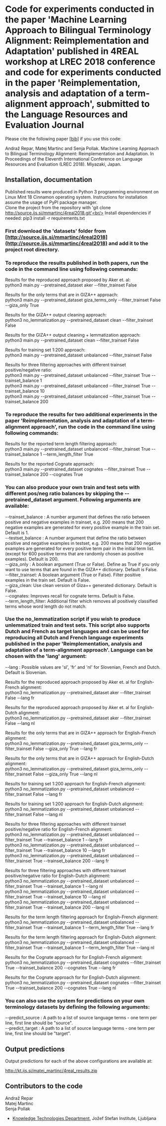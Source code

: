 # Code for experiments conducted in the paper 'Machine Learning Approach to Bilingual Terminology Alignment: Reimplementation and Adaptation' published in 4REAL workshop at LREC 2018 conference and code for experiments conducted in the paper 'Reimplementation, analysis and adaptation of a term-alignment approach', submitted to the Language Resources and Evaluation Journal #

Please cite the following paper [[bib](http://source.ijs.si/mmartinc/4real2018/blob/master/bibtex.js)] if you use this code:

Andraž Repar, Matej Martinc and Senja Pollak. Machine Learning Approach to Bilingual Terminology Alignment: Reimplementation and Adaptation. In Proceedings of the Eleventh International Conference on Language Resources and Evaluation (LREC 2018). Miyazaki, Japan.


## Installation, documentation ##

Published results were produced in Python 3 programming environment on Linux Mint 18 Cinnamon operating system. Instructions for installation assume the usage of PyPI package manager.<br/>
Clone the project from the repository with 'git clone http://source.ijs.si/mmartinc/4real2018.git'<br/>
Install dependencies if needed: pip3 install -r requirements.txt

### First download the 'datasets' folder from [http://source.ijs.si/mmartinc/4real2018](http://source.ijs.si/mmartinc/4real2018) and add it to the project root directory. ###

### To reproduce the results published in both papers, run the code in the command line using following commands: ###



Results for the reproduced approach proposed by Aker et. al:<br/>
python3 main.py --pretrained_dataset aker --filter_trainset False

Results for the only terms that are in GIZA++ approach:<br/>
python3 main.py --pretrained_dataset giza_terms_only --filter_trainset False --giza_only True

Results for the GIZA++ output cleaning approach:<br/>
python3 no_lemmatization.py --pretrained_dataset clean --filter_trainset False

Results for the GIZA++ output cleaning + lemmatization approach:<br/>
python3 main.py --pretrained_dataset clean --filter_trainset False

Results for training set 1:200 approach:<br/>
python3 main.py --pretrained_dataset unbalanced --filter_trainset False

Results for three filtering approaches with different trainset positive/negative ratio:<br/>
python3 main.py --pretrained_dataset unbalanced --filter_trainset True --trainset_balance 1<br/>
python3 main.py --pretrained_dataset unbalanced --filter_trainset True --trainset_balance 10<br/>
python3 main.py --pretrained_dataset unbalanced --filter_trainset True --trainset_balance 200

### To reproduce the results for two additional experiments in the paper 'Reimplementation, analysis and adaptation of a term-alignment approach',  run the code in the command line using following commands: ###

Results for the reported term length filtering approach:<br/>
python3 main.py --pretrained_dataset unbalanced --filter_trainset True --trainset_balance 1 --term_length_filter True

Results for the reported Cognate approach:<br/>
python3 main.py --pretrained_dataset cognates --filter_trainset True --trainset_balance 200 --cognates True



### You can also produce your own train and test sets with different pos/neg ratio balances by skipping the --pretrained_dataset argument. Following arguments are available: ###

--trainset_balance : A number argument that defines the ratio between positive and negative examples in trainset, e.g. 200 means that 200 negative examples are generated for every positive example in the train set. Default is 1.<br/>
--testset_balance : A number argument that define the ratio between positive and negative examples in testset, e.g. 200 means that 200 negative examples are generated for every positive term pair in the initial term list.<br/>
                   (except for 600 positive terms that are randomly chosen as positive examples). Default is 200.<br/>
--giza_only : A boolean argument (True or False). Define as True if you only want to use terms that are found in the GIZA++ dictionary. Default is False.<br/>
--filter_trainset: A boolean argument (True or False). Filter positive examples in the train set. Default is False.<br/>
--giza_clean: Use clean version of Giza++ generated dictionary. Default is False.<br/>
--cognates: Improves recall for cognate terms. Default is False.<br/>
--term_length_filter: Additional filter which removes all positively classified terms whose word length do not match.<br/>


### Use the no_lemmatization script if you wish to produce unlemmatized train and test sets. This script also supports Dutch and French as target languages and can be used for reproducing all Dutch and French language experiments published in the paper 'Reimplementation, analysis and adaptation of a term-alignment approach'. Language can be chosen with the 'lang' argument: ###
--lang : Possible values are 'sl', 'fr' and 'nl' for Slovenian, French and Dutch. Default is Slovenian.

Results for the reproduced approach proposed by Aker et. al for English-French alignment:<br/>
python3 no_lemmatization.py --pretrained_dataset aker --filter_trainset False --lang fr

Results for the reproduced approach proposed by Aker et. al for English-Dutch alignment:<br/>
python3 no_lemmatization.py --pretrained_dataset aker --filter_trainset False --lang nl

Results for the only terms that are in GIZA++ approach for English-French alignment:<br/>
python3 no_lemmatization.py --pretrained_dataset giza_terms_only --filter_trainset False --giza_only True --lang fr

Results for the only terms that are in GIZA++ approach for English-Dutch alignment:<br/>
python3 no_lemmatization.py --pretrained_dataset giza_terms_only --filter_trainset False --giza_only True --lang nl

Results for training set 1:200 approach for English-French alignment:<br/>
python3 no_lemmatization.py --pretrained_dataset unbalanced --filter_trainset False --lang fr

Results for training set 1:200 approach for English-Dutch alignment:<br/>
python3 no_lemmatization.py --pretrained_dataset unbalanced --filter_trainset False --lang nl

Results for three filtering approaches with different trainset positive/negative ratio for English-French alignment:<br/>
python3 no_lemmatization.py --pretrained_dataset unbalanced --filter_trainset True --trainset_balance 1 --lang fr<br/>
python3 no_lemmatization.py --pretrained_dataset unbalanced --filter_trainset True --trainset_balance 10 --lang fr<br/>
python3 no_lemmatization.py --pretrained_dataset unbalanced --filter_trainset True --trainset_balance 200 --lang fr

Results for three filtering approaches with different trainset positive/negative ratio for English-Dutch alignment:<br/>
python3 no_lemmatization.py --pretrained_dataset unbalanced --filter_trainset True --trainset_balance 1 --lang nl<br/>
python3 no_lemmatization.py --pretrained_dataset unbalanced --filter_trainset True --trainset_balance 10 --lang nl<br/>
python3 no_lemmatization.py --pretrained_dataset unbalanced --filter_trainset True --trainset_balance 200 --lang nl

Results for the term length filtering approach for English-French alignment:<br/>
python3 no_lemmatization.py --pretrained_dataset unbalanced --filter_trainset True --trainset_balance 1 --term_length_filter True --lang fr

Results for the term length filtering approach for English-Dutch alignment:<br/>
python3 no_lemmatization.py --pretrained_dataset unbalanced --filter_trainset True --trainset_balance 1 --term_length_filter True --lang nl

Results for the  Cognate approach for for English-French alignment:<br/>
python3 no_lemmatization.py --pretrained_dataset cognates --filter_trainset True --trainset_balance 200 --cognates True --lang fr

Results for the  Cognate approach for for English-Dutch alignment:<br/>
python3 no_lemmatization.py --pretrained_dataset cognates --filter_trainset True --trainset_balance 200 --cognates True --lang nl


### You can also use the system for predictions on your own terminology datasets by defining the following arguments: ###
--predict_source : A path to a list of source language terms - one term per line, first line should be "source".<br/>
--predict_target : A path to a list of source language terms - one term per line, first line should be "target".


## Output predictions ##

Output predictions for each of the above configurations are available at:<br/>

http://kt.ijs.si/matej_martinc/4real_results.zip


## Contributors to the code ##

Andraž Repar<br/>
Matej Martinc<br/>
Senja Pollak

* [Knowledge Technologies Department](http://kt.ijs.si), Jožef Stefan Institute, Ljubljana
